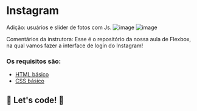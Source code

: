 # Instagram  

Adição: usuários e slider de fotos com Js.
![image](https://user-images.githubusercontent.com/58398813/149972583-45d51ce3-a9e8-49b2-9eda-7aa34485e18b.png)
![image](https://user-images.githubusercontent.com/58398813/149972764-7084fa5b-94ac-4c78-9ad2-33d2d51b3611.png)






Comentários da instrutora: Esse é o repositório da nossa aula de Flexbox, na qual vamos fazer a interface de login do Instagram! 

### Os requisitos são:

* [HTML básico](https://www.w3schools.com/html/)
* [CSS básico](https://developer.mozilla.org/pt-BR/docs/Web/CSS)
## 🚀 Let's code! 🚀
